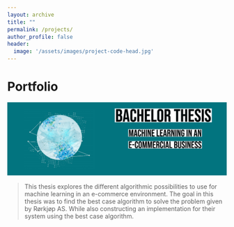 ```yaml
---
layout: archive
title: ""
permalink: /projects/
author_profile: false
header:
  image: '/assets/images/project-code-head.jpg'
---
```


# Portfolio

<a href="https://drive.google.com/open?id=1ZTvTA2Uo2WnMI_grts0aJcPWlR_Hje06">
  <img src='/assets/images/project-bachelor.jpg' alt='Machine learning in an e-commercial business (Thesis)' />
</a>

> This thesis explores the different algorithmic possibilities to use for machine learning in an e-commerce environment.
> The goal in this thesis was to find the best case algorithm to solve the problem given by Rørkjøp AS.
> While also constructing an implementation for their system using the best case algorithm.
